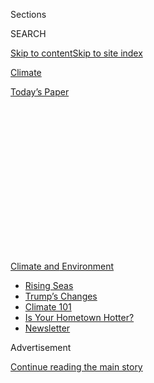 <div id="app">

<div>

<div>

<div>

<div class="NYTAppHideMasthead css-1q2w90k e1suatyy0">

<div class="section css-ui9rw0 e1suatyy2">

<div class="css-eph4ug er09x8g0">

<div class="css-6n7j50">

</div>

<span class="css-1dv1kvn">Sections</span>

<div class="css-10488qs">

<span class="css-1dv1kvn">SEARCH</span>

</div>

[Skip to content](#site-content)[Skip to site
index](#site-index)

</div>

<div id="masthead-section-label" class="css-1wr3we4 eaxe0e00">

[Climate](https://www.nytimes.com/section/climate)

</div>

<div class="css-10698na e1huz5gh0">

</div>

</div>

<div id="masthead-bar-one" class="section hasLinks css-15hmgas e1csuq9d3">

<div class="css-uqyvli e1csuq9d0">

</div>

<div class="css-1uqjmks e1csuq9d1">

</div>

<div class="css-9e9ivx">

[](https://myaccount.nytimes.com/auth/login?response_type=cookie&client_id=vi)

</div>

<div class="css-1bvtpon e1csuq9d2">

[Today’s
Paper](https://www.nytimes.com/section/todayspaper)

</div>

</div>

</div>

</div>

<div data-aria-hidden="false">

<div id="site-content" data-role="main">

<div>

<div class="css-1aor85t" style="opacity:0.000000001;z-index:-1;visibility:hidden">

<div class="css-1hqnpie">

<div class="css-epjblv">

<span class="css-17xtcya">[Climate](/section/climate)</span><span class="css-x15j1o">|</span><span class="css-fwqvlz">E.P.A.
Chief Scott Pruitt Resigns Under a Cloud of Ethics
Scandals</span>

</div>

<div class="css-k008qs">

<div class="css-1iwv8en">

<span class="css-18z7m18"></span>

<div>

</div>

</div>

<span class="css-1n6z4y">https://nyti.ms/2KOJwXS</span>

<div class="css-1705lsu">

<div class="css-4xjgmj">

<div class="css-4skfbu" data-role="toolbar" data-aria-label="Social Media Share buttons, Save button, and Comments Panel with current comment count" data-testid="share-tools">

  - 
  - 
  - 
  - 
    
    <div class="css-6n7j50">
    
    </div>

  - 
  - 

</div>

</div>

</div>

</div>

</div>

</div>

<div id="NYT_TOP_BANNER_REGION" class="css-13pd83m">

<div>

<div id="styln-prism-menu-1591906231550" class="section interactive-content interactive-size-medium css-1edisqu">

<div class="css-17ih8de interactive-body">

<div id="scroll-container" class="css-1gj85ro">

[<span class="styln-title-wrap"><span class="css-1pje3qr">Climate
and</span><span class="css-1pje3qr">
Environment</span></span>](https://www.nytimes.com/section/climate?action=click&pgtype=Article&state=default&region=TOP_BANNER&context=storylines_menu)

  - [Rising
    Seas](https://www.nytimes.com/2020/07/30/climate/sea-level-inland-floods.html?action=click&pgtype=Article&state=default&region=TOP_BANNER&context=storylines_menu)
  - [Trump’s
    Changes](https://www.nytimes.com/interactive/2020/climate/trump-environment-rollbacks.html?action=click&pgtype=Article&state=default&region=TOP_BANNER&context=storylines_menu)
  - [Climate 101](https://www.nytimes.com/interactive/2020/04/19/climate/climate-crash-course-1.html?action=click&pgtype=Article&state=default&region=TOP_BANNER&context=storylines_menu)
  - [Is Your Hometown
    Hotter?](https://www.nytimes.com/interactive/2018/08/30/climate/how-much-hotter-is-your-hometown.html?action=click&pgtype=Article&state=default&region=TOP_BANNER&context=storylines_menu)
  - [Newsletter](https://www.nytimes.com/newsletters/climate-change?action=click&pgtype=Article&state=default&region=TOP_BANNER&context=storylines_menu)

</div>

</div>

</div>

</div>

</div>

<div id="top-wrapper" class="css-1sy8kpn">

<div id="top-slug" class="css-l9onyx">

Advertisement

</div>

[Continue reading the main
story](#after-top)

<div class="ad top-wrapper" style="text-align:center;height:100%;display:block;min-height:250px">

<div id="top" class="place-ad" data-position="top" data-size-key="top">

</div>

</div>

<div id="after-top">

</div>

</div>

<div id="sponsor-wrapper" class="css-1hyfx7x">

<div id="sponsor-slug" class="css-19vbshk">

Supported by

</div>

[Continue reading the main
story](#after-sponsor)

<div id="sponsor" class="ad sponsor-wrapper" style="text-align:center;height:100%;display:block">

</div>

<div id="after-sponsor">

</div>

</div>

<div class="css-1vkm6nb ehdk2mb0">

# E.P.A. Chief Scott Pruitt Resigns Under a Cloud of Ethics Scandals

</div>

![<span class="css-16f3y1r e13ogyst0">Scott Pruitt, the former head of
the Environmental Protection Agency, is the subject of 13 federal
investigations into allegations of legal and ethical violations. Here’s
what he has said about some of these
issues.</span><span class="css-cch8ym"><span class="css-1dv1kvn">Credit</span><span class="css-cnj6d5 e1z0qqy90" itemprop="copyrightHolder"><span class="css-1ly73wi e1tej78p0">Credit...</span><span>Tom
Brenner/The New York
Times</span></span></span>](https://static01.nyt.com/images/2018/07/08/us/politics/08dc-pruitt-hfo/00dc-pruitt-hfo-videoSixteenByNine3000.jpg)

<div class="css-xt80pu e12qa4dv0">

<div class="css-18e8msd">

<div class="css-vp77d3 epjyd6m0">

<div class="css-1baulvz">

By [<span class="css-1baulvz" itemprop="name">Coral
Davenport</span>](https://www.nytimes.com/by/coral-davenport),
[<span class="css-1baulvz" itemprop="name">Lisa
Friedman</span>](https://www.nytimes.com/by/lisa-friedman) and
[<span class="css-1baulvz last-byline" itemprop="name">Maggie
Haberman</span>](https://www.nytimes.com/by/maggie-haberman)

</div>

</div>

  - July 5,
    2018

  - 
    
    <div class="css-4xjgmj">
    
    <div class="css-d8bdto" data-role="toolbar" data-aria-label="Social Media Share buttons, Save button, and Comments Panel with current comment count" data-testid="share-tools">
    
      - 
      - 
      - 
      - 
        
        <div class="css-6n7j50">
        
        </div>
    
      - 
      - 
    
    </div>
    
    </div>

</div>

</div>

<div class="section meteredContent css-1r7ky0e" name="articleBody" itemprop="articleBody">

<div class="css-1fanzo5 StoryBodyCompanionColumn">

<div class="css-53u6y8">

*Want the latest climate and environment news in your inbox?* [*Sign up
here*](https://www.nytimes.com/newsletters/climate-change) *to receive*
***Climate Fwd:****, our email newsletter.*

WASHINGTON — Scott Pruitt, the administrator of the Environmental
Protection Agency and architect of President Trump’s aggressive effort
to rewrite the government’s rule book on environmental regulations,
resigned on Thursday in the face of [numerous ethics
investigations](https://www.nytimes.com/2018/04/18/climate/scott-pruitt-epa-investigations-guide.html)
that doomed his tenure.

Despite Mr. Pruitt’s efforts to nurture a close relationship with the
president, Mr. Trump himself announced the resignation in a
[tweet](https://twitter.com/realDonaldTrump/status/1014956568129892352)
sent from Air Force One. He thanked Mr. Pruitt for an “outstanding job”
and said the agency’s deputy, [Andrew
Wheeler](https://www.nytimes.com/2018/07/05/climate/wheeler-epa-pruitt.html),
a former coal lobbyist, would take over as the acting administrator on
Monday.

Mr. Pruitt in his [resignation
letter](https://twitter.com/maggieNYT/status/1014965976599875585) cited
“unrelenting attacks on me personally” as one of the reasons for his
departure. Mr. Pruitt had been hailed by conservatives for his zealous
deregulation, but he could not overcome a spate of questions about his
alleged [spending
abuses](https://www.nytimes.com/2018/04/12/climate/pruitt-epa-ethics-letter-congress.html),
[first-class
travel](https://www.nytimes.com/2018/02/21/climate/gowdy-pruitt-epa-travel.html)
and cozy relationships with lobbyists.

</div>

</div>

<div class="css-1fanzo5 StoryBodyCompanionColumn">

<div class="css-53u6y8">

Mr. Pruitt also came under fire for [enlisting aides to obtain special
favors for him and his
family](https://www.nytimes.com/2018/06/15/us/politics/scott-pruitt-epa-aides.html?action=click&module=In%20Other%20News&pgtype=Homepage&action=click&module=News&pgtype=Homepage),
such as [reaching out to the chief executive of
Chick-fil-A](https://www.nytimes.com/2018/06/05/climate/pruitt-epa-chick-fil-a.html),
Dan T. Cathy, with the intent of helping Mr. Pruitt’s wife, Marlyn, open
a franchise of the restaurant.

The resignation appeared to happen quickly.

On Wednesday, Mr. Pruitt attended two Fourth of July parties, one at the
White House and another at the Interior Department. One attendee who
spent time with him said he spent the night mingling, shaking hands,
watching the fireworks and showing no indication that he planned to step
down. His chief of staff, Ryan Jackson, also gave no hint of what was
ahead.

An individual close to Mr. Pruitt said the president acted after he
found one particular story in recent days embarrassing: a report that
Mr. Pruitt had [asked Mr. Trump to fire Jeff
Sessions](https://www.cnn.com/2018/07/03/politics/scott-pruitt-jeff-sessions-trump/index.html),
the attorney general, so that Mr. Pruitt could run the Justice
Department.

The idea had been discussed privately for months by the president, who
occasionally asked advisers if it was a good idea, according to two
people familiar with the discussions. But seeing those deliberations
being aired publicly, amid a string of other damaging reports, focused
Mr. Trump’s attention, a person close to the president said. Fresh
allegations that Mr. Pruitt had retroactively altered his public
schedule, potentially committing a federal crime, had also escalated
concerns about him at the White House, according to a White House aide.
On Thursday afternoon, around 1:30, Mr. Trump’s chief of staff, John F.
Kelly, reached out to Mr. Pruitt to tell him the time had come.

</div>

</div>

<div class="css-1fanzo5 StoryBodyCompanionColumn">

<div class="css-53u6y8">

Mr. Pruitt, a former Oklahoma attorney general who built his career on
[lawsuits against the
agency](https://www.nytimes.com/interactive/2017/01/14/us/politics/document-Pruitt-v-EPA-a-Compilation-of-Oklahoma-14.html)
he would eventually lead, remained a favorite of Mr. Trump’s for the
majority of his tenure at the E.P.A. He began [the largest regulatory
rollback](https://www.nytimes.com/2017/07/01/us/politics/trump-epa-chief-pruitt-regulations-climate-change.html)
in the agency’s history, undoing, delaying or blocking several Obama-era
environmental rules. Among them was a suite of historic regulations
aimed at mitigating global warming pollution from the United States’
vehicles and power
plants.

<div id="NYT_MAIN_CONTENT_1_REGION" class="css-9tf9ac">

<div>

<div id="styln-prism-guide-1593610178459" class="section interactive-content interactive-size-medium css-1ftcdic">

<div class="css-17ih8de interactive-body">

<div id="prism-freeform-block-37356" class="css-19mumt8" data-role="complementary" data-storyline="Climate and Environment" data-truncated="false" tabindex="0">

<div class="css-a8d9oz">

<div>

[](https://www.nytimes.com/section/climate?action=click&pgtype=Article&state=default&region=MAIN_CONTENT_1&context=storylines_keepup)

### Climate and Environment ›

#### Keep Up on the Latest Climate News

Updated July 30, 2020

Here’s what you need to know about the latest climate change news this
week:

  -   - [Floods
        in](https://www.nytimes.com/2020/07/30/climate/bangladesh-floods.html?action=click&pgtype=Article&state=default&region=MAIN_CONTENT_1&context=storylines_keepup)[Bangladesh](https://www.nytimes.com/2020/07/30/climate/bangladesh-floods.html?action=click&pgtype=Article&state=default&region=MAIN_CONTENT_1&context=storylines_keepup)
        are punishing the people least responsible for climate change.
      - As climate change raises sea levels, [storm surges and high
        tides](https://www.nytimes.com/2020/07/30/climate/sea-level-inland-floods.html?action=click&pgtype=Article&state=default&region=MAIN_CONTENT_1&context=storylines_keepup)
        are likely to push farther inland.
      - The E.P.A. inspector general plans to investigate whether a
        rollback of fuel efficiency standards [violated government
        rules](https://www.nytimes.com/2020/07/27/climate/trump-fuel-efficiency-rule.html?action=click&pgtype=Article&state=default&region=MAIN_CONTENT_1&context=storylines_keepup).

<div id="styln-survey-component-37356" class="styln-survey-component">

</div>

</div>

</div>

</div>

</div>

</div>

</div>

</div>

*\[*[*Mr. Wheeler shares Mr. Pruitt’s zeal to dismantle climate change
regulations. Read more
here.*](https://www.nytimes.com/2018/07/05/climate/wheeler-epa-pruitt.html)*\]*

Mr. Pruitt also played a lead role in urging Mr. Trump to follow through
on his campaign pledge to [withdraw the United States from the 2015
Paris climate
agreement](https://www.nytimes.com/2017/06/01/climate/trump-paris-climate-agreement.html),
despite warnings from some of the president’s other senior advisers that
the move could damage the United States’ credibility in foreign policy.
Under the landmark accord, nearly every country had committed to
reducing emissions of planet-warming fossil fuel pollution.

In 2017, [Mr. Pruitt made headlines
for<span class="css-8l6xbc evw5hdy0">
</span>questioning](https://www.nytimes.com/2017/03/09/us/politics/epa-scott-pruitt-global-warming.html)
the established science of human-caused climate change, contradicting
decades of research by scientific institutions, including his own
agency. Although Mr. Pruitt was harshly criticized for the remarks, they
did not affect his good standing with a president who has also mocked
climate
science.

</div>

</div>

<div class="css-1sngw6j">

[](https://www.nytimes.com/interactive/2017/10/05/climate/trump-environment-rules-reversed.html)

<div class="css-1eoytci">

![](https://static01.nyt.com/images/2019/11/15/us/15ules/environment-rules-reversed-trump-promo-1530854517535-articleLarge.png)

</div>

<div class="css-1rha1bf">

## 78 Environmental Rules on the Way Out Under Trump

This is the full list of environmental policies the Trump administration
has targeted, often in an effort to ease burdens on the fossil fuel
industry.

</div>

</div>

<div class="css-1fanzo5 StoryBodyCompanionColumn">

<div class="css-53u6y8">

Mr. Trump has repeatedly told associates that Mr. Pruitt has done what
he has wanted in terms of cutting regulations, so he has been reluctant
to let him go. Mr. Pruitt, for his part, had made himself available to
the president as a confidant.

He ingratiated himself in part by offering himself as a sounding board
on topics ranging from the North American Free Trade Agreement to to the
Russia investigation, and he would join in as the president criticized
the attorney general, Mr. Sessions. He often lunched at the White House
mess in hopes of running into the president.

But White House advisers, including Mr. Kelly, the president’s chief of
staff, for months have implored Mr. Trump to get rid of Mr. Pruitt.
Ultimately, the president grew disillusioned with Mr. Pruitt after the
accusations of impropriety and ethical missteps overshadowed Mr.
Pruitt’s policy achievements.

</div>

</div>

<div class="css-1fanzo5 StoryBodyCompanionColumn">

<div class="css-53u6y8">

In recent days, people who have spoken with Mr. Trump said he sounded
exasperated with his E.P.A. administrator’s negative headlines. “It’s
one thing after another with this guy,” one person close to Mr. Trump
quoted the president as saying.

Mr. Pruitt is the subject of at least [13 federal
investigations](https://www.nytimes.com/2018/04/18/climate/scott-pruitt-epa-investigations-guide.html),
and a government watchdog agency concluded that he had broken the law
with his purchase [of a $43,000 secure telephone
booth](https://www.nytimes.com/2018/04/16/climate/scott-pruitt-phone-booth.html).
He was also under investigation for his 2017 [lease of a bedroom in a
condominium](https://www.nytimes.com/2018/03/30/climate/scott-pruitt-epa-rental.html)
linked to a Canadian energy company’s powerful Washington lobbying firm,
and for accusations that he [demoted or sidelined E.P.A.
employees](https://www.nytimes.com/2018/04/05/business/epa-officials-questioned-scott-pruitt.html)
who questioned his actions.

The former E.P.A. administrator had come under criticism for lavish
expenditures on foreign travel, including a [trip arranged for him by a
lobbyist to
Morocco](https://www.nytimes.com/2018/05/01/us/pruitt-epa-trips-lobbyists.html),
a country where the E.P.A. has no policy agenda. His domestic travel
also came under fire after a former staff member [told congressional
investigators](https://www.nytimes.com/2018/04/12/climate/pruitt-epa-ethics-letter-congress.html)
that his boss often sought to travel to Oklahoma, where Mr. Pruitt owns
a home, directing his employees to “find me something to do” there so he
could justify charging taxpayers for the
expense.

</div>

</div>

<div class="css-1sngw6j">

[](https://www.nytimes.com/interactive/2018/03/16/us/politics/all-the-major-firings-and-resignations-in-trump-administration.html)

<div class="css-1eoytci">

![](https://static01.nyt.com/images/2018/07/05/us/all-the-major-firings-and-resignations-in-trump-administration-promo-1530825933054/all-the-major-firings-and-resignations-in-trump-administration-promo-1530825933054-articleLarge-v2.jpg)

</div>

<div class="css-1rha1bf">

## The Turnover at the Top of the Trump Administration

Since President Trump’s inauguration, White House staffers and cabinet
officials have left in firings and resignations, one after the other.

</div>

</div>

<div class="css-1fanzo5 StoryBodyCompanionColumn">

<div class="css-53u6y8">

A [New York Times
report](https://www.nytimes.com/2018/04/21/us/politics/scott-pruitt-oklahoma-epa.html)
earlier this year detailed Mr. Pruitt’s lavish spending and questionable
practices in his home state. O n Thursday The Times reported on new
questions about whether aides to Mr. Pruitt had [deleted sensitive
information](https://www.nytimes.com/2018/07/05/climate/pruitt-epa-calendar-morris.html)
about his meetings from his public schedule, potentially in violation of
the law.

While Democrats have criticized Mr. Pruitt since his nomination, in
recent months even conservative Republicans had taken the unusual step
of criticizing and questioning his ethics. Representative Trey Gowdy,
Republican of South Carolina and the chairman of the House Oversight
Committee, has started an investigation into Mr. Pruitt’s actions at the
E.P.A., the first such Republican-led inquiry into a Trump
administration cabinet member.

Joni Ernst and Charles E. Grassley, two Republican senators from Iowa, a
farm state with a solid bank of Trump voters, have both publicly
criticized Mr. Pruitt. Last month, the conservative [National
Review](https://www.nationalreview.com/2018/06/scott-pruitt-should-resign/),
which once championed his appointment, called on Mr. Pruitt to resign.
On Tuesday, Laura Ingraham, the conservative talk radio host,
[tweeted,](https://twitter.com/IngrahamAngle/status/1014281388269408257)
“Pruitt is the swamp. Drain it.”

</div>

</div>

<div class="css-1fanzo5 StoryBodyCompanionColumn">

<div class="css-53u6y8">

On May 2, Mr. Gowdy’s staff began conducting transcribed,
behind-closed-doors interviews with Mr. Pruitt’s closest aides. Partial
transcripts from one of those interviews revealed that Mr. Pruitt used
one of his top aides last year [essentially as a personal
assistant](https://www.nytimes.com/2018/06/04/climate/pruitt-epa-apartment-aide.html),
having her help him search for an apartment as well as try to procure a
used mattress from the Trump International Hotel.

In addition, Mr. Pruitt faced irritation from the White House after The
Atlantic magazine [reported that Mr. Pruitt’s office gave raises to two
aides](https://www.theatlantic.com/politics/archive/2018/04/pruitt-epa/557123/),
even though the White House had declined to approve the raises.

The E.P.A. has denied any wrongdoing on Mr. Pruitt’s behalf.

As the scandals mounted through the spring, Mr. Pruitt was called to
testify before several House and Senate committees. Although they were
routine budget hearings, they ended up serving as forums for lawmakers
to interrogate Mr. Pruitt about his management practices. Mr. Pruitt,
who is deeply religious, spent considerable time in the days before the
hearings in prayer, according to a person close to
him.

</div>

</div>

<div class="css-1sngw6j">

[](https://www.nytimes.com/interactive/2017/climate/what-is-climate-change.html)

<div class="css-1eoytci">

![](https://static01.nyt.com/images/2017/09/19/climate/climate-qandq-promo/climate-qandq-promo-articleLarge.png)

</div>

<div class="css-1rha1bf">

## Climate Change Is Complex. We’ve Got Answers to Your Questions.

We know. Global warming is daunting. So here’s a place to start: 17
often-asked questions with some straightforward answers.

</div>

</div>

<div class="css-1fanzo5 StoryBodyCompanionColumn">

<div class="css-53u6y8">

He got through the hearings battered but intact, after deflecting blame
for numerous issues onto his staff, particularly his chief of staff, Mr.
Jackson, whom he blamed for making controversial decisions such as the
illegal purchase of the $43,000 secure telephone booth.

But the tactic of blaming his employees cost him loyalty.

In recent months, nearly a dozen political appointees have quit or been
fired from the E.P.A. More recently, many of those staffers have been
called to testify to investigators on the House Oversight Committee,
which had launched a probe into Mr. Pruitt’s expenditures. The results
of that investigation were expected to be the subject of a Senate
hearing next month.

Inside the E.P.A. on Thursday, as news of Mr. Pruitt’s departure spread,
some career employees said that the mood was jubilant but quiet given
that many people were out of the office around the July 4 holiday. Some
employees met for early drinks at Mackey’s Public House, a bar near the
E.P.A.

</div>

</div>

<div class="css-1fanzo5 StoryBodyCompanionColumn">

<div class="css-53u6y8">

It remains unclear how well some aspects of Mr. Pruitt’s regulatory
rollback agenda, and his effort to undo the environmental work of his
predecessors, will stand the test of time. In his haste to cripple
government regulation and publicize his success, Mr. Pruitt and his
officials have [failed to follow important
procedures](https://www.nytimes.com/2018/04/07/climate/scott-pruitt-epa-rollbacks.html),
and courts have already struck down at least six of his rollback
efforts.

His removal will deal a blow to his [political
aspirations](https://www.nytimes.com/2018/03/17/climate/scott-pruitt-political-ambitions.html).
People close to Mr. Pruitt have said that he had been using his
prominence in the Trump administration to position himself for a run for
state office in Oklahoma. His sights, some said, were set on a possible
presidential run in 2024.

Instead, Mr. Pruitt is now the latest in Mr. Trump’s purge of top
administration officials.  

</div>

</div>

</div>

<div>

</div>

<div>

</div>

<div>

</div>

<div>

<div id="bottom-wrapper" class="css-1ede5it">

<div id="bottom-slug" class="css-l9onyx">

Advertisement

</div>

[Continue reading the main
story](#after-bottom)

<div id="bottom" class="ad bottom-wrapper" style="text-align:center;height:100%;display:block;min-height:90px">

</div>

<div id="after-bottom">

</div>

</div>

</div>

</div>

</div>

## Site Index

<div>

</div>

## Site Information Navigation

  - [© <span>2020</span> <span>The New York Times
    Company</span>](https://help.nytimes.com/hc/en-us/articles/115014792127-Copyright-notice)

<!-- end list -->

  - [NYTCo](https://www.nytco.com/)
  - [Contact
    Us](https://help.nytimes.com/hc/en-us/articles/115015385887-Contact-Us)
  - [Work with us](https://www.nytco.com/careers/)
  - [Advertise](https://nytmediakit.com/)
  - [T Brand Studio](http://www.tbrandstudio.com/)
  - [Your Ad
    Choices](https://www.nytimes.com/privacy/cookie-policy#how-do-i-manage-trackers)
  - [Privacy](https://www.nytimes.com/privacy)
  - [Terms of
    Service](https://help.nytimes.com/hc/en-us/articles/115014893428-Terms-of-service)
  - [Terms of
    Sale](https://help.nytimes.com/hc/en-us/articles/115014893968-Terms-of-sale)
  - [Site
    Map](https://spiderbites.nytimes.com)
  - [Help](https://help.nytimes.com/hc/en-us)
  - [Subscriptions](https://www.nytimes.com/subscription?campaignId=37WXW)

</div>

</div>

</div>

</div>
